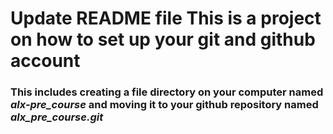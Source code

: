 ﻿# Update README file This is a project on how to set up your git and github account
### This includes creating a file directory on your computer named *alx-pre_course* and moving it to your github repository named *alx_pre_course.git*
